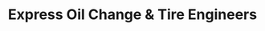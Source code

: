 ---
title: "Express Oil Change & Tire Engineers"
url: /columbia/express-oil-change-und-tire-engineers-garners-ferry-road/
shop: Reifen
---